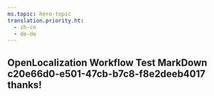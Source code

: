 ```yaml
---
ms.topic: hero-topic
translation.priority.ht: 
  - zh-cn
  - de-de
---
```

## OpenLocalization Workflow Test MarkDown c20e66d0-e501-47cb-b7c8-f8e2deeb4017 thanks!
